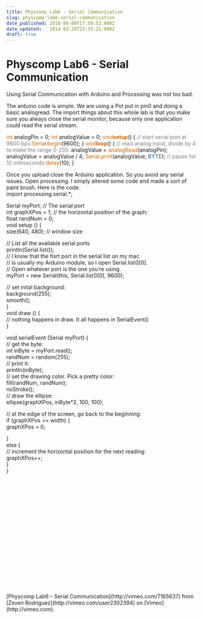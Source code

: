 ```yaml
---
title: Physcomp Lab6 - Serial Communication
slug: physcomp-lab6-serial-communication
date_published: 2018-09-09T17:59:53.000Z
date_updated:   2014-03-29T23:35:21.000Z
draft: true
---
```


# Physcomp Lab6 - Serial Communication


Using Serial Communication with Arduino and Processing was not too bad.

The arduino code is simple. We are using a Pot put in pin0 and doing a basic analogread. The import things about this whole lab is that you make sure you always close the serial monitor, because only one application could read the serial stream.

<span style="color: #cc6600;">int</span> analogPin = 0; <span style="color: #cc6600;">int</span> analogValue = 0; <span style="color: #cc6600;">void</span><span style="color: #cc6600;">**setup**</span>() { <span style="color: #7e7e7e;">// start serial port at 9600 bps:</span><span style="color: #cc6600;">Serial</span>.<span style="color: #cc6600;">begin</span>(9600); } <span style="color: #cc6600;">void</span><span style="color: #cc6600;">**loop**</span>() { <span style="color: #7e7e7e;">// read analog input, divide by 4 to make the range 0-255:</span> analogValue = <span style="color: #cc6600;">analogRead</span>(analogPin); analogValue = analogValue / 4; <span style="color: #cc6600;">Serial</span>.<span style="color: #cc6600;">print</span>(analogValue, <span style="color: #006699;">BYTE</span>); <span style="color: #7e7e7e;">// pause for 10 milliseconds:</span><span style="color: #cc6600;">delay</span>(10); }

Once you upload close the Arduino application. So you avoid any serial issues. Open processing. I simply altered some code and made a sort of paint brush. Here is the code.  
 import processing.serial.*;

Serial myPort; // The serial port  
 int graphXPos = 1; // the horizontal position of the graph:  
 float randNum = 0;  
 void setup () {  
 size(640, 480); // window size

// List all the available serial ports  
 println(Serial.list());  
 // I know that the fisrt port in the serial list on my mac  
 // is usually my Arduino module, so I open Serial.list()[0].  
 // Open whatever port is the one you’re using.  
 myPort = new Serial(this, Serial.list()[0], 9600);

// set inital background:  
 background(255);  
 smooth();  
 }  
 void draw () {  
 // nothing happens in draw. It all happens in SerialEvent()  
 }

void serialEvent (Serial myPort) {  
 // get the byte:  
 int inByte = myPort.read();  
 randNum = random(255);  
 // print it:  
 println(inByte);  
 // set the drawing color. Pick a pretty color:  
 fill(randNum, randNum);  
 noStroke();  
 // draw the ellipse:  
 ellipse(graphXPos, inByte*2, 100, 100);

// at the edge of the screen, go back to the beginning:  
 if (graphXPos >= width) {  
 graphXPos = 0;

}  
 else {  
 // increment the horizontal position for the next reading:  
 graphXPos++;  
 }  
 }

<div style="text-align:center;"><object classid="clsid:d27cdb6e-ae6d-11cf-96b8-444553540000" codebase="http://download.macromedia.com/pub/shockwave/cabs/flash/swflash.cab#version=6,0,40,0" height="300" width="400"><param name="allowfullscreen" value="true"></param><param name="allowscriptaccess" value="always"></param><param name="src" value="http://vimeo.com/moogaloop.swf?clip_id=7165637&server=vimeo.com&show_title=1&show_byline=1&show_portrait=0&color=&fullscreen=1"></param><embed allowfullscreen="true" allowscriptaccess="always" height="300" src="http://vimeo.com/moogaloop.swf?clip_id=7165637&server=vimeo.com&show_title=1&show_byline=1&show_portrait=0&color=&fullscreen=1" type="application/x-shockwave-flash" width="400"></embed></object></div>[Physcomp Lab6 – Serial Communication](http://vimeo.com/7165637) from [Zeven Rodriguez](http://vimeo.com/user2302394) on [Vimeo](http://vimeo.com).
